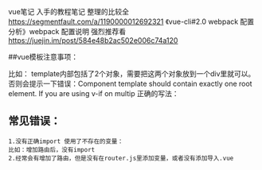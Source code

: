 vue笔记
入手的教程笔记 整理的比较全 https://segmentfault.com/a/1190000012692321
《vue-cli#2.0 webpack 配置分析》webpack 配置说明 强烈推荐看 https://juejin.im/post/584e48b2ac502e006c74a120

##vue模板注意事项：
<template> 这里只能有一个对象，不能有多个</template>

比如：
<template>
    <div>
        对象1
    </div>
    <span>
        对象2
    </span>
</template>
template内部包括了2个对象，需要把这两个对象放到一个div里就可以。
否则会提示一下错误：Component template should contain exactly one root element. If you are using v-if on multip
正确的写法：
<template>
    <div>
        <div>
            对象1
        </div>
        <span>
            对象2
        </span>
    </div>
</template>

## 常见错误：
    1.没有正确import 使用了不存在的变量：
    比如：增加路由后，没有import 
    2.经常会有增加了路由，但是没有在router.js里添加变量，或者没有添加导入.vue